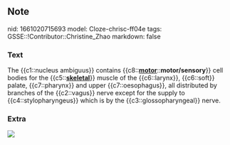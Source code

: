 ## Note
nid: 1661020715693
model: Cloze-chrisc-ff04e
tags: GSSE::!Contributor::Christine_Zhao
markdown: false

### Text
<div>
  <div>
    <div>
      <div>
        The {{c1::nucleus ambiguus}} contains {{c8::<u style= 
        "font-weight: bold;">motor</u>::<b>motor/sensory</b>}} cell
        bodies for the {{c5::<b><u>skeletal</u></b>}} muscle of the
        {{c6::larynx}}, {{c6::soft}} palate, {{c7::pharynx}} and
        upper {{c7::oesophagus}}, all distributed by branches of
        the {{c2::vagus}} nerve except for the supply to
        {{c4::stylopharyngeus}} which is by the
        {{c3::glossopharyngeal}} nerve.
      </div>
    </div>
  </div>
</div>

### Extra
<img src="paste-8a4746d048e9d1ffa10fa25f8a8a8db52dee956a.jpg">

